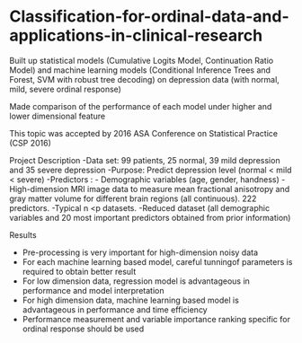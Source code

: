 # Classification-for-ordinal-data-and-applications-in-clinical-research

Built up statistical models (Cumulative Logits Model, Continuation Ratio Model) and machine learning models 
(Conditional Inference Trees and Forest, SVM with robust tree decoding) on depression data (with normal, mild, 
severe ordinal response)

Made comparison of the performance of each model under higher and lower dimensional feature

This topic was accepted by 2016 ASA Conference on Statistical Practice (CSP 2016)


Project Description
  -Data set: 99 patients, 25 normal, 39 mild depression and 35 severe depression
  -Purpose: Predict depression level (normal < mild < severe)
  -Predictors :
      - Demographic variables (age, gender, handness)
      - High-dimension MRI image data to measure mean fractional anisotropy and gray matter volume for different 
        brain regions (all continuous). 222 predictors.
  -Typical n <p datasets.
  -Reduced dataset (all demographic variables and 20 most important predictors obtained from prior information)
  
  
Results
  - Pre-processing is very important for high-dimension noisy data
  - For each machine learning based model, careful tunningof parameters is required to obtain better result
  - For low dimension data, regression model is advantageous in performance and model interpretation
  - For high dimension data, machine learning based model is advantageous in performance and time efficiency
  - Performance measurement and variable importance ranking specific for ordinal response should be used
